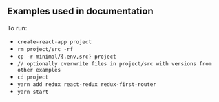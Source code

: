 ## Examples used in documentation

To run:

* `create-react-app project`
* `rm project/src -rf`
* `cp -r minimal/{.env,src} project`
* `// optionally overwrite files in project/src with versions from other examples`
* `cd project`
* `yarn add redux react-redux redux-first-router`
* `yarn start`

